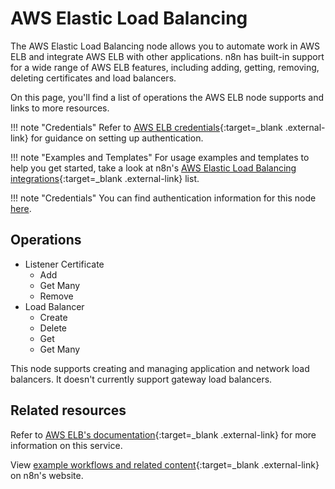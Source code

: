 # AWS Elastic Load Balancing

The AWS Elastic Load Balancing node allows you to automate work in AWS ELB and integrate AWS ELB with other applications. n8n has built-in support for a wide range of AWS ELB features, including adding, getting, removing, deleting certificates and load balancers.

On this page, you'll find a list of operations the AWS ELB node supports and links to more resources.

!!! note "Credentials"
  Refer to [AWS ELB credentials](https://docs.n8n.io/integrations/builtin/credentials/aws/){:target=_blank .external-link} for guidance on setting up authentication. 

!!! note "Examples and Templates"
  For usage examples and templates to help you get started, take a look at n8n's [AWS Elastic Load Balancing integrations](https://n8n.io/integrations/aws-elb/){:target=_blank .external-link} list.


!!! note "Credentials"
    You can find authentication information for this node [here](/integrations/builtin/credentials/aws/).

## Operations

* Listener Certificate
	* Add
	* Get Many
	* Remove
* Load Balancer
	* Create
	* Delete
	* Get
	* Get Many

This node supports creating and managing application and network load balancers. It doesn't currently support gateway load balancers.

## Related resources

Refer to [AWS ELB's documentation](https://docs.aws.amazon.com/elasticloadbalancing/latest/userguide/what-is-load-balancing.html){:target=_blank .external-link} for more information on this service.

View [example workflows and related content](https://n8n.io/integrations/aws-elb/){:target=_blank .external-link} on n8n's website.
